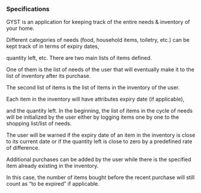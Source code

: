 ### Specifications

GYST is an application for keeping track of the entire needs & inventory of your home. 

Different categories of needs (food, household items, toiletry, etc.) can be kept track of in terms of expiry dates, 

quantity left, etc. There are two main lists of items defined. 

One of them is the list of needs of the user that will eventually make it to the list of inventory after its purchase. 

The second list of items is the list of items in the inventory of the user. 

Each item in the inventory will have attributes expiry date (if applicable), 

and the quantity left. In the beginning, the list of items in the cycle of needs will be initialized by the user either by logging items one by one to the shopping list/list of needs. 

The user will be warned if the expiry date of an item in the inventory is close to its current date or if the quantity left is close to zero by a predefined rate of difference. 

Additional purchases can be added by the user while there is the specified item already existing in the inventory. 

In this case, the number of items bought before the recent purchase will still count as “to be expired” if applicable.
